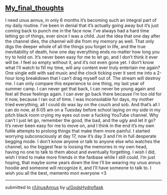 ## [My_final_thoughts](https://www.reddit.com/r/UnusAnnus/comments/jrj7jg/my_final_thoughts/)
I need unus annus, in only 6 months it’s becoming such an integral part of my daily routine. I’ve been in denial that it’s actually going away but it’s just coming back to punch me in the face now. I’ve always had a hard time letting go of things, ever since I was a child. Just the idea that one day after the channel dies, the channel will die from my memory as well. That only digs the deeper whole of all the things you forget in life, and the true inevitability of death, how one day everything ends no matter how long you try to hold on. It’s never been easy for me to let go, and I don’t think it ever will be. I feel so empty without it, and it’s not even gone yet. I don’t know what I’ll watch to fill my time, will any content ever truly entertain me again? One single edit with sad music and the clock ticking over it sent me into a 2-hour long breakdown that I can’t drag myself out of. The stream will destroy me. I can only compare this experience to one thing, my last year of summer camp. I can never get that back, I can never be young again and feel all those feelings again. I can ever go back there because I’m too old for it now, because I ran out of time. I was inconsolable for days, my mother tried everything, all I could do was lay on the couch and sob. And that’s all I can do now, at 6:05 am on a Tuesday before school laying on my side in my pitch black room crying my eyes out over a fucking YouTube channel. Why can’t I just let go, remember the good, the bad, and the ugly and let it go? It’s never been easy for me to move on, and I think in the end it’s my own futile attempts to prolong things that make them more painful. I started worrying subconsciously at day 17, now it’s day 3 and I’m in full desperate begging mode. I don’t know anyone or talk to anyone else who watches the channel, so the biggest fear is loosing the memories in my own head, having no one to talk to them about and eventually forgetting. I wish I did, wish I tried to make more friends in the fanbase while I still could. I’m just hoping, that maybe some years down the line I’ll be wearing my unus annus hoodie and someone will recognize it, and I’ll have someone to talk to. 
I wish you all the best, memento mori everyone <3

---

submitted to [r/UnusAnnus](https://www.reddit.com/r/UnusAnnus) by [u/GodsHydroflask](https://www.reddit.com/user/GodsHydroflask)
